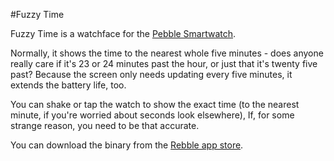 #Fuzzy Time


Fuzzy Time is a watchface for the [Pebble Smartwatch](http://getpebble.com).

Normally, it shows the time to the nearest whole five minutes - does anyone really care if it's 23 or 24 minutes past the hour, or just that it's twenty five past?  Because the screen only needs updating every five minutes, it extends the battery life, too.

You can shake or tap the watch to show the exact time (to the nearest minute, if you're worried about seconds look elsewhere), If, for some strange reason, you need to be that accurate.  

You can download the binary from the [Rebble app store](https://apps.rebble.io/applications/54888ca1f3bdd511e40000a8).
